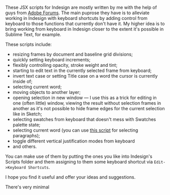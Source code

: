 These JSX scripts for Indesign are mostly written by me with the help of guys from [Adobe Forums](http://forums.adobe.com). The main puprose they have is to alleviate working in Indesign with keyboard shortcuts by adding control from keyboard to those functions that currently don't have it. My higher idea is to bring working from keyboard in Indesign closer to the extent it's possible in Sublime Text, for example. 

These scripts include:

- resizing frames by document and baseline grid divisions;
- quickly setting keyboard increments;
- flexibly controlling opacity, stroke weight and tint;
- starting to edit text in the currently selected frame from keyboard;
- invert text case or setting Title case on a word the cursor is currently inside of;
- selecting current word;
- moving objects to another layer;
- opening selection in new window — I use this as a trick for editing in one (often little) window, viewing the result without selection frames in another as it's not possible to hide frame edges for the current selection like in Sketch;
- selecting swatches from keyboard that doesn't mess with Swatches palette state;
- selecting current word (you can use [this script](http://jsid.blogspot.com.ee/2007/08/selecting-paragraphs.html) for selecting paragraphs);
- toggle different vertical justification modes from keyboard 
- and others.

You can make use of them by putting the ones you like into Indesign's Scripts folder and them assigning to them some keyboard shortcut via `Edit->Keyboard Shortcuts`.

I hope you find it useful and offer your ideas and suggestions.

There's very minimal